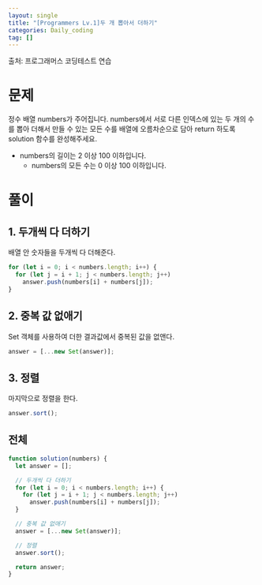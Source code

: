 ```yaml
---
layout: single
title: "[Programmers Lv.1]두 개 뽑아서 더하기"
categories: Daily_coding
tag: []
---
```


출처: 프로그래머스 코딩테스트 연습

# 문제

정수 배열 numbers가 주어집니다. numbers에서 서로 다른 인덱스에 있는 두 개의 수를 뽑아 더해서 만들 수 있는 모든 수를 배열에 오름차순으로 담아 return 하도록 solution 함수를 완성해주세요.

- numbers의 길이는 2 이상 100 이하입니다.
  - numbers의 모든 수는 0 이상 100 이하입니다.

# 풀이

## 1. 두개씩 다 더하기

배열 안 숫자들을 두개씩 다 더해준다.

```javascript
for (let i = 0; i < numbers.length; i++) {
  for (let j = i + 1; j < numbers.length; j++)
    answer.push(numbers[i] + numbers[j]);
}
```

## 2. 중복 값 없애기

Set 객체를 사용하여 더한 결과값에서 중복된 값을 없앤다.

```javascript
answer = [...new Set(answer)];
```

## 3. 정렬

마지막으로 정렬을 한다.

```javascript
answer.sort();
```

## 전체

```javascript
function solution(numbers) {
  let answer = [];

  // 두개씩 다 더하기
  for (let i = 0; i < numbers.length; i++) {
    for (let j = i + 1; j < numbers.length; j++)
      answer.push(numbers[i] + numbers[j]);
  }

  // 중복 값 없애기
  answer = [...new Set(answer)];

  // 정렬
  answer.sort();

  return answer;
}
```
